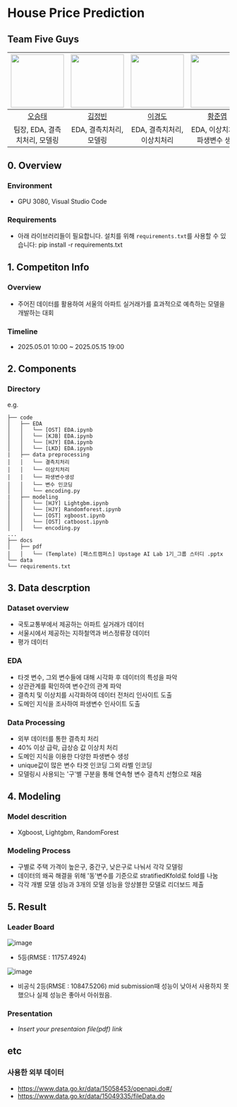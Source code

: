 # House Price Prediction
## Team Five Guys

| <img src="https://github.com/ohseungtae.png" width="120"/> | <img src="https://github.com/JBreals.png" width="120"/> | <img src="https://github.com/kdlee02.png" width="120"/> | <img src="https://github.com/hwang1999.png" width="120"/> | 
| :--------------------------------------------------------: | :------------------------------------------------------: | :------------------------------------------------------: | :--------------------------------------------------------: | 
| [오승태](https://github.com/ohseungtae)                   | [김정빈](https://github.com/JBreals)                   | [이경도](https://github.com/kdlee02)                   | [황준엽](https://github.com/hwang1999)                   |
| 팀장, EDA, 결측치처리, 모델링                                   | EDA, 결측치처리, 모델링                                | EDA, 결측치처리, 이상치처리                                   | EDA, 이상치처리, 파생변수 생성                                 |

## 0. Overview
### Environment
- GPU 3080, Visual Studio Code

### Requirements

- 아래 라이브러리들이 필요합니다. 설치를 위해 `requirements.txt`를 사용할 수 있습니다:
pip install -r requirements.txt


## 1. Competiton Info

### Overview

- 주어진 데이터를 활용하여 서울의 아파트 실거래가를 효과적으로 예측하는 모델을 개발하는 대회

### Timeline

- 2025.05.01 10:00 ~ 2025.05.15 19:00

## 2. Components

### Directory

e.g.
```
├── code
│   ├── EDA
│   │   └── [OST] EDA.ipynb
│   │   └── [KJB] EDA.ipynb
│   │   └── [HJY] EDA.ipynb
│   │   └── [LKD] EDA.ipynb
|   ├── data preprocessing
│   │   └── 결측치처리
│   │   └── 이상치처리
│   │   └── 파생변수생성
│   │   └── 변수 인코딩
│   │   └── encoding.py
|   ├── modeling
│   │   └── [HJY] Lightgbm.ipynb
│   │   └── [HJY] Randomforest.ipynb
│   │   └── [OST] xgboost.ipynb
│   │   └── [OST] catboost.ipynb
│   │   └── encoding.py
...
├── docs
│   ├── pdf
│   │   └── (Template) [패스트캠퍼스] Upstage AI Lab 1기_그룹 스터디 .pptx
└── data
└── requirements.txt 
```

## 3. Data descrption

### Dataset overview

- 국토교통부에서 제공하는 아파트 실거래가 데이터
- 서울시에서 제공하는 지하철역과 버스정류장 데이터
- 평가 데이터

### EDA

- 타겟 변수, 그외 변수들에 대해 시각화 후 데이터의 특성을 파악
- 상관관계를 확인하여 변수간의 관계 파악
- 결측치 및 이상치를 시각화하여 데이터 전처리 인사이트 도출
- 도메인 지식을 조사하여 파생변수 인사이트 도출

### Data Processing

- 외부 데이터를 통한 결측치 처리
- 40% 이상 급락, 급상승 값 이상치 처리
- 도메인 지식을 이용한 다양한 파생변수 생성
- unique값이 많은 변수 타겟 인코딩 그외 라벨 인코딩
- 모델링시 사용되는 '구'별 구분을 통해 연속형 변수 결측치 선형으로 채움

## 4. Modeling

### Model descrition

- Xgboost, Lightgbm, RandomForest

### Modeling Process

- 구별로 주택 가격이 높은구, 중간구, 낮은구로 나눠서 각각 모델링
- 데이터의 왜곡 해결을 위해 '동'변수를 기준으로 stratifiedKfold로 fold를 나눔
- 각각 개별 모델 성능과 3개의 모델 성능을 앙상블한 모델로 리더보드 제출

## 5. Result

### Leader Board

![image](https://github.com/user-attachments/assets/e6d402d9-6955-42e7-b7cd-287556dff0e4)

- 5등(RMSE : 11757.4924)

![image](https://github.com/user-attachments/assets/716ace1d-731a-4380-9aad-91f4f7695778)

- 비공식 2등(RMSE : 10847.5206) mid submission때 성능이 낮아서 사용하지 못했으나 실제 성능은 좋아서 아쉬웠음.
   
### Presentation

- _Insert your presentaion file(pdf) link_

## etc


### 사용한 외부 데이터
- https://www.data.go.kr/data/15058453/openapi.do#/
- https://www.data.go.kr/data/15049335/fileData.do

